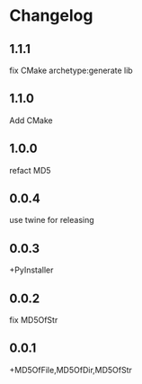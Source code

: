 # Changelog

## 1.1.1
fix CMake archetype:generate lib

## 1.1.0
Add CMake

## 1.0.0
refact MD5

## 0.0.4
use twine for releasing

## 0.0.3
+PyInstaller

## 0.0.2
fix MD5OfStr

## 0.0.1
+MD5OfFile,MD5OfDir,MD5OfStr